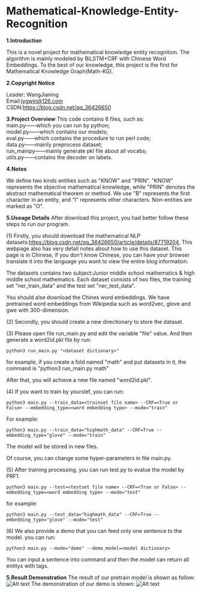 # Mathematical-Knowledge-Entity-Recognition
<b>1.Introduction</b>

This is a novel project for mathematical knowledge entity recognition. The algorithm is mainly modeled by BiLSTM+CRF with Chinese Word Embeddings. To the best of our knowledge, this project is the first for Mathematical Knowledge Graph(Math-KG).

<b>2.Copyright Notice</b>

Leader: WangJianing<br>
Email:lygwjn@126.com<br>
CSDN:https://blog.csdn.net/qq_36426650<br>

<b>3.Project Overview</b>
This code contains 6 files, such as:<br>
main.py——which you can run by python;<br>
model.py——which contains our models;<br>
eval.py——which contains the procedure to run perl code;<br>
data.py——mainly preprocess dataset;<br>
run_mainpy——mainly generate pkl file about all vocabs;<br>
utils.py——contains the decoder on labels.<br>

<b>4.Notes</b>

We define two kinds entities such as "KNOW" and "PRIN". "KNOW" represents the objective mathematical knowledge, while "PRIN" denotes the abstract mathematical theorem or method. We use "B" represents the first character in an entity, and "I" represents other characters. Non-entities are marked as "O".

<b>5.Useage Details</b>
After download this project, you had better follow these steps to run our program.

(1) Firstly, you should download the mathematical NLP datasets:https://blog.csdn.net/qq_36426650/article/details/87719204, This webpage also has very detail notes about how to use this dataset. This page is in Chinese, if you don't know Chinese, you can have your browser translate it into the language you want to view the entire blog information.

The datasets contains two subject:Junior middle school mathematics & high middle school mathematics. Each dataset consists of two files, the training set "ner_train_data" and the test set "ner_test_data". 

You should alse download the Chines word embeddings. We have pretrained word embeddings from Wikipedia such as word2vec, glove and gwe with 300-dimension.

(2) Secondly, you should create a new directionary to store the dataset.

(3) Please open file run_main.py and edit the variable "file" value. And then generate a word2id.pkl file by run:
```
python3 run_main.py "<dataset dictionary>"
```
for example, if you create a fold named "math" and put datasets in it, the command is "python3 run_main.py math"

After that, you will achieve a new file named "word2id.pkl".

(4) If you want to train by yourslef, you can run:
```
python3 main.py --train_data=<trainset file name> --CRF=<True or False> --embedding_type=<word embedding type> --mode="train"
```
For example:
```
python3 main.py --train_data="highmath_data" --CRF=True --embedding_type="glove" --mode="train"
```
The model will be stored in new files.

Of course, you can change some hyper-parameters in file main.py.

(5) After training processing, you can run test.py to evalue the model by PRF1.
```
python3 main.py --test=<testset file name> --CRF=<True or False> --embedding_type=<word embedding type> --mode="test"
```
for example:
```
python3 main.py --test_data="highmath_data" --CRF=True --embedding_type="glove" --mode="test"
```

(6) We also provide a demo that you can feed only one sentence to the model. you can run:
```
python3 main.py --mode="demo" --demo_model=<model dictionary>
```
You can input a sentence into command and then the model can return all entitys with tags.

<b>5.Result Demonstration</b>
The result of our pretrain model is shown as follow:
![Alt text](https://github.com/wjn1996/Mathematical-Knowledge-Entity-Recognition/blob/master/images/evaluation.png)
The demonstration of our demo is shown:
![Alt text](https://github.com/wjn1996/Mathematical-Knowledge-Entity-Recognition/blob/master/images/demo.png)
 
